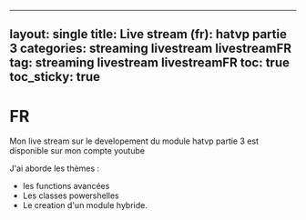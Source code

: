 
---
layout: single 
title: Live stream (fr): hatvp partie 3
categories:  streaming livestream livestreamFR
tag: streaming livestream livestreamFR
toc: true
toc_sticky: true 
---

# FR

Mon live stream sur le developement du module hatvp partie 3 est disponible sur mon compte youtube

J'ai aborde les thèmes :
- les functions avancées
- Les classes powershelles
- Le creation d'un module hybride.

